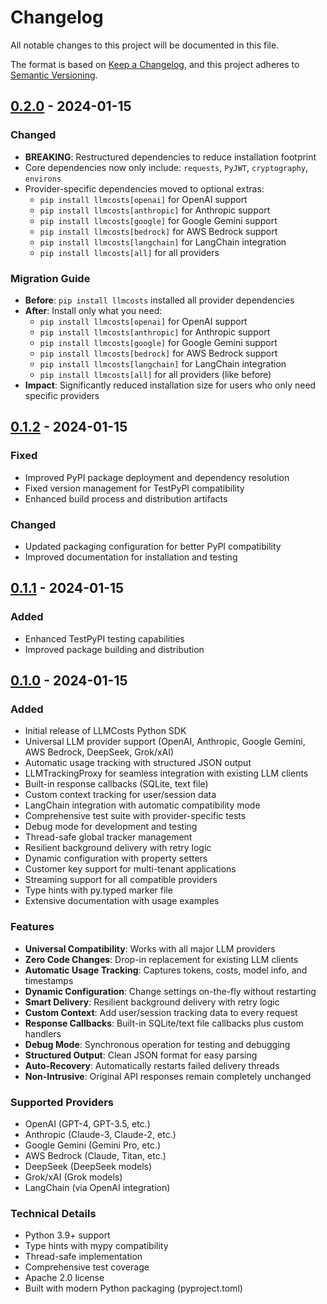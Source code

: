 # Changelog

All notable changes to this project will be documented in this file.

The format is based on [Keep a Changelog](https://keepachangelog.com/en/1.0.0/),
and this project adheres to [Semantic Versioning](https://semver.org/spec/v2.0.0.html).

## [0.2.0] - 2024-01-15

### Changed
- **BREAKING**: Restructured dependencies to reduce installation footprint
- Core dependencies now only include: `requests`, `PyJWT`, `cryptography`, `environs`
- Provider-specific dependencies moved to optional extras:
  - `pip install llmcosts[openai]` for OpenAI support
  - `pip install llmcosts[anthropic]` for Anthropic support
  - `pip install llmcosts[google]` for Google Gemini support
  - `pip install llmcosts[bedrock]` for AWS Bedrock support
  - `pip install llmcosts[langchain]` for LangChain integration
  - `pip install llmcosts[all]` for all providers

### Migration Guide
- **Before**: `pip install llmcosts` installed all provider dependencies
- **After**: Install only what you need:
  - `pip install llmcosts[openai]` for OpenAI support
  - `pip install llmcosts[anthropic]` for Anthropic support
  - `pip install llmcosts[google]` for Google Gemini support
  - `pip install llmcosts[bedrock]` for AWS Bedrock support
  - `pip install llmcosts[langchain]` for LangChain integration
  - `pip install llmcosts[all]` for all providers (like before)
- **Impact**: Significantly reduced installation size for users who only need specific providers

## [0.1.2] - 2024-01-15

### Fixed
- Improved PyPI package deployment and dependency resolution
- Fixed version management for TestPyPI compatibility
- Enhanced build process and distribution artifacts

### Changed
- Updated packaging configuration for better PyPI compatibility
- Improved documentation for installation and testing

## [0.1.1] - 2024-01-15

### Added
- Enhanced TestPyPI testing capabilities
- Improved package building and distribution

## [0.1.0] - 2024-01-15

### Added
- Initial release of LLMCosts Python SDK
- Universal LLM provider support (OpenAI, Anthropic, Google Gemini, AWS Bedrock, DeepSeek, Grok/xAI)
- Automatic usage tracking with structured JSON output
- LLMTrackingProxy for seamless integration with existing LLM clients
- Built-in response callbacks (SQLite, text file)
- Custom context tracking for user/session data
- LangChain integration with automatic compatibility mode
- Comprehensive test suite with provider-specific tests
- Debug mode for development and testing
- Thread-safe global tracker management
- Resilient background delivery with retry logic
- Dynamic configuration with property setters
- Customer key support for multi-tenant applications
- Streaming support for all compatible providers
- Type hints with py.typed marker file
- Extensive documentation with usage examples

### Features
- **Universal Compatibility**: Works with all major LLM providers
- **Zero Code Changes**: Drop-in replacement for existing LLM clients
- **Automatic Usage Tracking**: Captures tokens, costs, model info, and timestamps
- **Dynamic Configuration**: Change settings on-the-fly without restarting
- **Smart Delivery**: Resilient background delivery with retry logic
- **Custom Context**: Add user/session tracking data to every request
- **Response Callbacks**: Built-in SQLite/text file callbacks plus custom handlers
- **Debug Mode**: Synchronous operation for testing and debugging
- **Structured Output**: Clean JSON format for easy parsing
- **Auto-Recovery**: Automatically restarts failed delivery threads
- **Non-Intrusive**: Original API responses remain completely unchanged

### Supported Providers
- OpenAI (GPT-4, GPT-3.5, etc.)
- Anthropic (Claude-3, Claude-2, etc.)
- Google Gemini (Gemini Pro, etc.)
- AWS Bedrock (Claude, Titan, etc.)
- DeepSeek (DeepSeek models)
- Grok/xAI (Grok models)
- LangChain (via OpenAI integration)

### Technical Details
- Python 3.9+ support
- Type hints with mypy compatibility
- Thread-safe implementation
- Comprehensive test coverage
- Apache 2.0 license
- Built with modern Python packaging (pyproject.toml)

[0.2.0]: https://github.com/keytonweissinger/llmcosts/releases/tag/v0.2.0
[0.1.2]: https://github.com/keytonweissinger/llmcosts/releases/tag/v0.1.2
[0.1.1]: https://github.com/keytonweissinger/llmcosts/releases/tag/v0.1.1
[0.1.0]: https://github.com/keytonweissinger/llmcosts/releases/tag/v0.1.0 